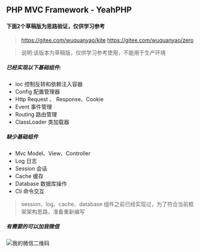 PHP MVC Framework - YeahPHP
---

#### 下面2个草稿版为思路验证，仅供学习参考

> https://gitee.com/wuquanyao/kite
> https://gitee.com/wuquanyao/zero

> 说明:该版本为草稿版，仅供学习参考使用，不能用于生产环境

##### 已经实现以下基础组件:

- Ioc         控制反转和依赖注入容器
- Config      配置管理器
- Http        Request 、 Response、Cookie
- Event       事件管理
- Routing     路由管理 
- ClassLoader 类加载器

##### 缺少基础组件

- Mvc       Model、View、Controller
- Log       日志
- Session   会话
- Cache     缓存
- Database  数据库操作
- Cli       命令交互


> session、log、cache、database 组件之前已经实现过，为了符合当前框架架构思路，准备重新编写

##### 有需要的可以加我微信

![我的微信二维码](https://raw.githubusercontent.com/wuquanyao/images/master/wechat_qrcode.png)
